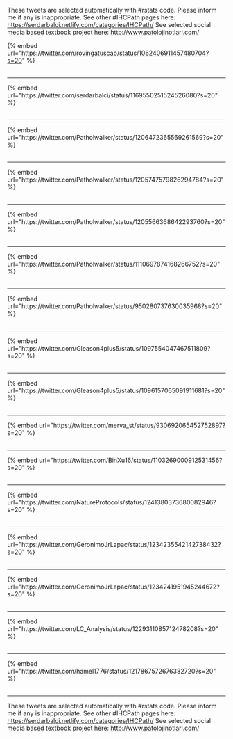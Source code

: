 

These tweets are selected automatically with #rstats code. Please inform me if any is inappropriate.
See other #IHCPath pages here: https://serdarbalci.netlify.com/categories/IHCPath/ 
See selected social media based textbook project here: http://www.patolojinotlari.com/

{% embed url="https://twitter.com/rovingatuscap/status/1062406911457480704?s=20" %}<br>
<br>
<hr>
{% embed url="https://twitter.com/serdarbalci/status/1169550251524526080?s=20" %}<br>
<br>
<hr>
{% embed url="https://twitter.com/Patholwalker/status/1206472365569261569?s=20" %}<br>
<br>
<hr>
{% embed url="https://twitter.com/Patholwalker/status/1205747579826294784?s=20" %}<br>
<br>
<hr>
{% embed url="https://twitter.com/Patholwalker/status/1205566368642293760?s=20" %}<br>
<br>
<hr>
{% embed url="https://twitter.com/Patholwalker/status/1110697874168266752?s=20" %}<br>
<br>
<hr>
{% embed url="https://twitter.com/Patholwalker/status/950280737630035968?s=20" %}<br>
<br>
<hr>
{% embed url="https://twitter.com/Gleason4plus5/status/1097554047467511809?s=20" %}<br>
<br>
<hr>
{% embed url="https://twitter.com/Gleason4plus5/status/1096157065091911681?s=20" %}<br>
<br>
<hr>
{% embed url="https://twitter.com/merva_st/status/930692065452752897?s=20" %}<br>
<br>
<hr>
{% embed url="https://twitter.com/BinXu16/status/1103269000912531456?s=20" %}<br>
<br>
<hr>
{% embed url="https://twitter.com/NatureProtocols/status/1241380373680082946?s=20" %}<br>
<br>
<hr>
{% embed url="https://twitter.com/GeronimoJrLapac/status/1234235542142738432?s=20" %}<br>
<br>
<hr>
{% embed url="https://twitter.com/GeronimoJrLapac/status/1234241951945244672?s=20" %}<br>
<br>
<hr>
{% embed url="https://twitter.com/LC_Analysis/status/1229311085712478208?s=20" %}<br>
<br>
<hr>
{% embed url="https://twitter.com/hamel1776/status/1217867572676382720?s=20" %}<br>
<br>
<hr>


These tweets are selected automatically with #rstats code. Please inform me if any is inappropriate.
See other #IHCPath pages here: https://serdarbalci.netlify.com/categories/IHCPath/ 
See selected social media based textbook project here: http://www.patolojinotlari.com/
